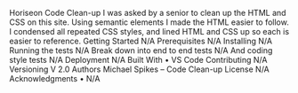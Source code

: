 Horiseon Code Clean-up
I was asked by a senior to clean up the HTML and CSS on this site. Using semantic elements I made the HTML easier to follow. I condensed all repeated CSS styles, and lined HTML and CSS up so each is easier to reference.
Getting Started
N/A
Prerequisites
N/A
Installing
N/A
Running the tests
N/A
Break down into end to end tests
N/A
And coding style tests
N/A
Deployment
N/A
Built With
• VS Code
Contributing
N/A
Versioning
V 2.0
Authors
Michael Spikes – Code Clean-up
License
N/A
Acknowledgments
• N/A

